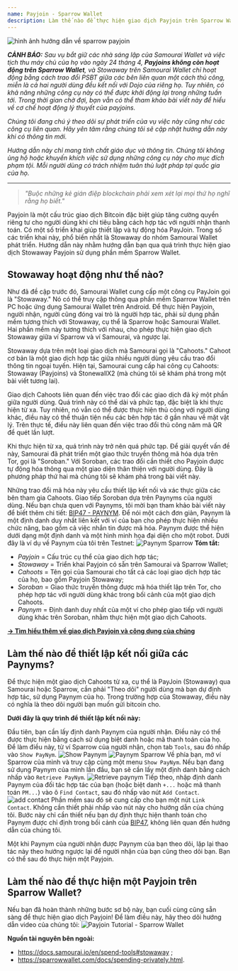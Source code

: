 ```yaml
---
name: Payjoin - Sparrow Wallet
description: Làm thế nào để thực hiện giao dịch Payjoin trên Sparrow Wallet?
---
```


![hình ảnh hướng dẫn về sparrow payjoin](assets/cover.webp)

***CẢNH BÁO:** Sau vụ bắt giữ các nhà sáng lập của Samourai Wallet và việc tịch thu máy chủ của họ vào ngày 24 tháng 4, **Payjoins không còn hoạt động trên Sparrow Wallet**, và Stowaway trên Samourai Wallet chỉ hoạt động bằng cách trao đổi PSBT giữa các bên liên quan một cách thủ công, miễn là cả hai người dùng đều kết nối với Dojo của riêng họ. Tuy nhiên, có khả năng những công cụ này có thể được khởi động lại trong những tuần tới. Trong thời gian chờ đợi, bạn vẫn có thể tham khảo bài viết này để hiểu về cơ chế hoạt động lý thuyết của payjoins.*

_Chúng tôi đang chú ý theo dõi sự phát triển của vụ việc này cũng như các công cụ liên quan. Hãy yên tâm rằng chúng tôi sẽ cập nhật hướng dẫn này khi có thông tin mới._

_Hướng dẫn này chỉ mang tính chất giáo dục và thông tin. Chúng tôi không ủng hộ hoặc khuyến khích việc sử dụng những công cụ này cho mục đích phạm tội. Mỗi người dùng có trách nhiệm tuân thủ luật pháp tại quốc gia của họ._

---

> *"Buộc những kẻ gián điệp blockchain phải xem xét lại mọi thứ họ nghĩ rằng họ biết."*

Payjoin là một cấu trúc giao dịch Bitcoin đặc biệt giúp tăng cường quyền riêng tư cho người dùng khi chi tiêu bằng cách hợp tác với người nhận thanh toán. Có một số triển khai giúp thiết lập và tự động hóa PayJoin. Trong số các triển khai này, phổ biến nhất là Stowaway do nhóm Samourai Wallet phát triển. Hướng dẫn này nhằm hướng dẫn bạn qua quá trình thực hiện giao dịch Stowaway Payjoin sử dụng phần mềm Sparrow Wallet.

## Stowaway hoạt động như thế nào?

Như đã đề cập trước đó, Samourai Wallet cung cấp một công cụ PayJoin gọi là "Stowaway." Nó có thể truy cập thông qua phần mềm Sparrow Wallet trên PC hoặc ứng dụng Samourai Wallet trên Android. Để thực hiện Payjoin, người nhận, người cũng đóng vai trò là người hợp tác, phải sử dụng phần mềm tương thích với Stowaway, cụ thể là Sparrow hoặc Samourai Wallet. Hai phần mềm này tương thích với nhau, cho phép thực hiện giao dịch Stowaway giữa ví Sparrow và ví Samourai, và ngược lại.

Stowaway dựa trên một loại giao dịch mà Samourai gọi là "Cahoots." Cahoot cơ bản là một giao dịch hợp tác giữa nhiều người dùng yêu cầu trao đổi thông tin ngoại tuyến. Hiện tại, Samourai cung cấp hai công cụ Cahoots: Stowaway (Payjoins) và StonewallX2 (mà chúng tôi sẽ khám phá trong một bài viết tương lai).

Giao dịch Cahoots liên quan đến việc trao đổi các giao dịch đã ký một phần giữa người dùng. Quá trình này có thể dài và phức tạp, đặc biệt là khi thực hiện từ xa. Tuy nhiên, nó vẫn có thể được thực hiện thủ công với người dùng khác, điều này có thể thuận tiện nếu các bên hợp tác ở gần nhau về mặt vật lý. Trên thực tế, điều này liên quan đến việc trao đổi thủ công năm mã QR để quét lần lượt.

Khi thực hiện từ xa, quá trình này trở nên quá phức tạp. Để giải quyết vấn đề này, Samourai đã phát triển một giao thức truyền thông mã hóa dựa trên Tor, gọi là "Soroban." Với Soroban, các trao đổi cần thiết cho Payjoin được tự động hóa thông qua một giao diện thân thiện với người dùng. Đây là phương pháp thứ hai mà chúng tôi sẽ khám phá trong bài viết này.

Những trao đổi mã hóa này yêu cầu thiết lập kết nối và xác thực giữa các bên tham gia Cahoots. Giao tiếp Soroban dựa trên Paynyms của người dùng. Nếu bạn chưa quen với Paynyms, tôi mời bạn tham khảo bài viết này để biết thêm chi tiết: [BIP47 - PAYNYM](https://planb.network/tutorials/privacy/paynym-bip47).
Để nói một cách đơn giản, Paynym là một định danh duy nhất liên kết với ví của bạn cho phép thực hiện nhiều chức năng, bao gồm cả việc nhắn tin được mã hóa. Paynym được thể hiện dưới dạng một định danh và một hình minh họa đại diện cho một robot. Dưới đây là ví dụ về Paynym của tôi trên Testnet: ![Paynym Sparrow](assets/en/1.webp)
**Tóm tắt:**
- *Payjoin* = Cấu trúc cụ thể của giao dịch hợp tác;
- *Stowaway* = Triển khai Payjoin có sẵn trên Samourai và Sparrow Wallet;
- *Cahoots* = Tên gọi của Samourai cho tất cả các loại giao dịch hợp tác của họ, bao gồm Payjoin Stowaway;
- *Soroban* = Giao thức truyền thông được mã hóa thiết lập trên Tor, cho phép hợp tác với người dùng khác trong bối cảnh của một giao dịch Cahoots.
- *Paynym* = Định danh duy nhất của một ví cho phép giao tiếp với người dùng khác trên Soroban, nhằm thực hiện một giao dịch Cahoots.

[**-> Tìm hiểu thêm về giao dịch Payjoin và công dụng của chúng**](https://planb.network/tutorials/privacy/payjoin)

## Làm thế nào để thiết lập kết nối giữa các Paynyms?

Để thực hiện một giao dịch Cahoots từ xa, cụ thể là PayJoin (Stowaway) qua Samourai hoặc Sparrow, cần phải "Theo dõi" người dùng mà bạn dự định hợp tác, sử dụng Paynym của họ. Trong trường hợp của Stowaway, điều này có nghĩa là theo dõi người bạn muốn gửi bitcoin cho.

**Dưới đây là quy trình để thiết lập kết nối này:**

Đầu tiên, bạn cần lấy định danh Paynym của người nhận. Điều này có thể được thực hiện bằng cách sử dụng biệt danh hoặc mã thanh toán của họ. Để làm điều này, từ ví Sparrow của người nhận, chọn tab `Tools`, sau đó nhấp vào `Show PayNym`.
![Show Paynym](assets/notext/2.webp)
![Paynym Sparrow](assets/en/1.webp)
Về phía bạn, mở ví Sparrow của mình và truy cập cùng một menu `Show PayNym`. Nếu bạn đang sử dụng Paynym của mình lần đầu, bạn sẽ cần lấy một định danh bằng cách nhấp vào `Retrieve PayNym`.
![Retrieve paynym](assets/notext/3.webp)
Tiếp theo, nhập định danh Paynym của đối tác hợp tác của bạn (hoặc biệt danh `+...` hoặc mã thanh toán `PM...`) vào ô `Find Contact`, sau đó nhấp vào nút `Add Contact`.
![add contact](assets/notext/4.webp)
Phần mềm sau đó sẽ cung cấp cho bạn một nút `Link Contact`. Không cần thiết phải nhấp vào nút này cho hướng dẫn của chúng tôi. Bước này chỉ cần thiết nếu bạn dự định thực hiện thanh toán cho Paynym được chỉ định trong bối cảnh của [BIP47](https://planb.network/tutorials/privacy/paynym-bip47), không liên quan đến hướng dẫn của chúng tôi.

Một khi Paynym của người nhận được Paynym của bạn theo dõi, lặp lại thao tác này theo hướng ngược lại để người nhận của bạn cũng theo dõi bạn. Bạn có thể sau đó thực hiện một Payjoin.

## Làm thế nào để thực hiện một Payjoin trên Sparrow Wallet?
Nếu bạn đã hoàn thành những bước sơ bộ này, bạn cuối cùng cũng sẵn sàng để thực hiện giao dịch Payjoin! Để làm điều này, hãy theo dõi hướng dẫn video của chúng tôi:
![Payjoin Tutorial - Sparrow Wallet](https://youtu.be/ZQxKod3e0Mg)

**Nguồn tài nguyên bên ngoài:**
- https://docs.samourai.io/en/spend-tools#stowaway ;
- https://sparrowwallet.com/docs/spending-privately.html.